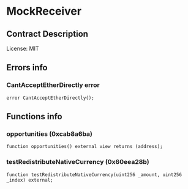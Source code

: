 # MockReceiver

## Contract Description


License: MIT

## Errors info

### CantAcceptEtherDirectly error

```solidity
error CantAcceptEtherDirectly();
```

## Functions info

### opportunities (0xcab8a6ba)

```solidity
function opportunities() external view returns (address);
```

### testRedistributeNativeCurrency (0x60eea28b)

```solidity
function testRedistributeNativeCurrency(uint256 _amount, uint256 _index) external;
```
